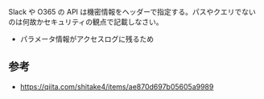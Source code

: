 Slack や O365 の API は機密情報をヘッダーで指定する。パスやクエリでないのは何故かセキュリティの観点で記載しなさい。

- パラメータ情報がアクセスログに残るため

## 参考

- https://qiita.com/shitake4/items/ae870d697b05605a9989
